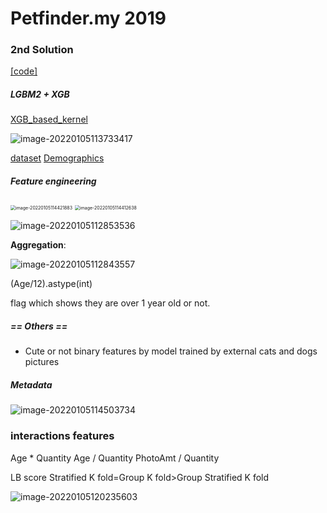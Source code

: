 # Petfinder.my 2019

### 2nd Solution

[[code]](https://www.kaggle.com/calvchen/stack-480-speedup-groupkfold/edit)

##### LGBM2 + XGB

[XGB_based_kernel](https://www.kaggle.com/reppy4620/xgboost)

![image-20220105113733417](https://chqwer2.github.io/img/Typora/image-20220105113733417.png)

[dataset](https://www.kaggle.com/hocop1/cat-and-dog-breeds-parameters) [Demographics](https://en.wikipedia.org/wiki/Demographics_of_Malaysia)



##### Feature engineering

<img src="https://chqwer2.github.io/img/Typora/image-20220105114421883.png" alt="image-20220105114421883" style="zoom:50%;" />

<img src="https://chqwer2.github.io/img/Typora/image-20220105114412638.png" alt="image-20220105114412638" style="zoom:50%;" />

![image-20220105112853536](https://chqwer2.github.io/img/Typora/image-20220105112853536.png)

**Aggregation**: 

![image-20220105112843557](https://chqwer2.github.io/img/Typora/image-20220105112843557.png)

(Age/12).astype(int)

flag which shows they are over 1 year old or not.

##### == Others ==

- Cute or not binary features by model trained by external cats and dogs pictures

##### Metadata

![image-20220105114503734](https://chqwer2.github.io/img/Typora/image-20220105114503734.png)

### interactions features

Age * Quantity
Age / Quantity
PhotoAmt / Quantity



LB score Stratified K fold=Group K fold>Group Stratified K fold

![image-20220105120235603](https://chqwer2.github.io/img/Typora/image-20220105120235603.png)